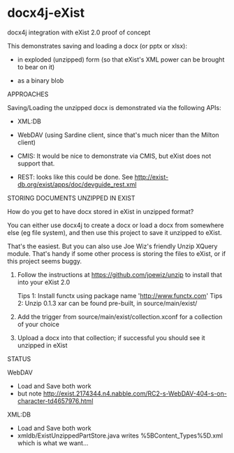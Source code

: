 docx4j-eXist
============

docx4j integration with eXist 2.0 proof of concept

This demonstrates saving and loading a docx (or pptx or xlsx):

- in exploded (unzipped) form (so that eXist's XML power can be brought to 
bear on it)

- as a binary blob


APPROACHES

Saving/Loading the unzipped docx is demonstrated via the following APIs:

- XML:DB

- WebDAV (using Sardine client, since that's much nicer than the Milton client)

- CMIS: It would be nice to demonstrate via CMIS, but eXist does not support that.

- REST: looks like this could be done.  See http://exist-db.org/exist/apps/doc/devguide_rest.xml


STORING DOCUMENTS UNZIPPED IN EXIST

How do you get to have docx stored in eXist in unzipped format?

You can either use docx4j to create a docx or load a docx from somewhere else (eg file system),
and then use this project to save it unzipped to eXist.

That's the easiest. But you can also use Joe Wiz's friendly Unzip XQuery module. That's
handy if some other process is storing the files to eXist, or if this project seems buggy.

1. Follow the instructions at https://github.com/joewiz/unzip to install that into your
eXist 2.0

   Tips 1: Install functx using package name 'http://www.functx.com'
   Tips 2: Unzip 0.1.3 xar can be found pre-built, in source/main/exist/

2. Add the trigger from source/main/exist/collection.xconf for a collection of your choice

3. Upload a docx into that collection; if successful you should see it unzipped in eXist 


STATUS

WebDAV
- Load and Save both work
- but note http://exist.2174344.n4.nabble.com/RC2-s-WebDAV-404-s-on-character-td4657976.html

XML:DB
- Load and Save both work
- xmldb/ExistUnzippedPartStore.java writes %5BContent_Types%5D.xml which is what we want...






 